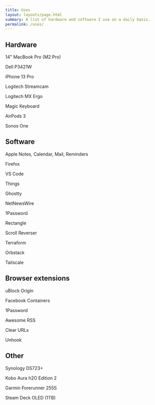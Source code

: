 ```yaml
---
title: Uses
layout: layouts/page.html
summary: A list of hardware and software I use on a daily basis.
permalink: /uses/
---
```


## Hardware

<p class="compact">14" MacBook Pro (M2 Pro)</p>
<p class="compact">Dell P3421W</p>
<p class="compact">iPhone 13 Pro</p>
<p class="compact">Logitech Streamcam</p>
<p class="compact">Logitech MX Ergo</p>
<p class="compact">Magic Keyboard</p>
<p class="compact">AirPods 3</p>
<p class="compact">Sonos One</p>

## Software

<p class="compact">Apple Notes, Calendar, Mail, Reminders</p>
<p class="compact">Firefox</p>
<p class="compact">VS Code</p>
<p class="compact">Things</p>
<p class="compact">Ghostty</p>
<p class="compact">NetNewsWire</p>
<p class="compact">1Password</p>
<p class="compact">Rectangle</p>
<p class="compact">Scroll Reverser</p>
<p class="compact">Terraform</p>
<p class="compact">Orbstack</p>
<p class="compact">Tailscale</p>

## Browser extensions

<p class="compact">uBlock Origin</p>
<p class="compact">Facebook Containers</p>
<p class="compact">1Password</p>
<p class="compact">Awesome RSS</p>
<p class="compact">Clear URLs</p>
<p class="compact">Unhook</p>

## Other

<p class="compact">Synology DS723+</p>
<p class="compact">Kobo Aura h2O Edition 2</p>
<p class="compact">Garmin Forerunner 255S</p>
<p class="compact">Steam Deck OLED (1TB)</p>
